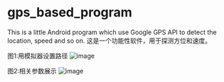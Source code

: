 # gps_based_program
This is a little Android program which use Google GPS API to detect the location, speed and so on.
这是一个功能性软件，用于探测方位和速度。

图1:用模拟器设置路径
![image](https://user-images.githubusercontent.com/31587409/133107356-d25107f8-3936-4519-8f17-3c5185079fc6.png)

图2:相关参数展示
![image](https://user-images.githubusercontent.com/31587409/133107600-3eaf3386-b830-4457-9d36-dbd7949b9209.png)

